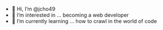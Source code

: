 - 👋 Hi, I’m @jcho49
- 👀 I’m interested in ... becoming a web developer
- 🌱 I’m currently learning ... how to crawl in the world of code

<!---
jcho49/jcho49 is a ✨ special ✨ repository because its `README.md` (this file) appears on your GitHub profile.
You can click the Preview link to take a look at your changes.
--->
